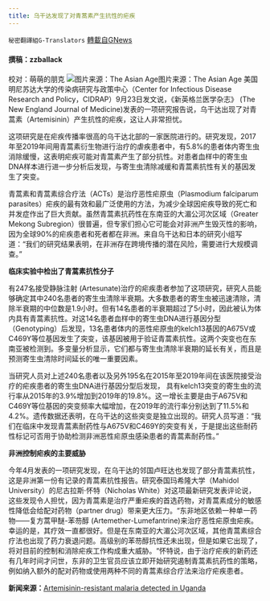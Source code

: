 ```yaml
---
title: 乌干达发现了对青蒿素产生抗性的疟疾
---
```

`秘密翻譯組G-Translators` [轉載自GNews](https://gnews.org/zh-hans/1555564/)

#### 撰稿：zzballack
校对：萌萌的朋克
![图片来源：The Asian Age](https://assets.gnews.org/wp-content/uploads/2021/09/2-87.jpg)图片来源：The Asian Age
美国明尼苏达大学的传染病研究与政策中心（Center for Infectious Disease Research and Policy，CIDRAP）9月23日发文说，《新英格兰医学杂志》 (The New England Journal of Medicine)发表的一项研究报告说，乌干达出现了对青蒿素（Artemisinin）产生抗性的疟疾，这让人非常担忧。

这项研究是在疟疾传播率很高的乌干达北部的一家医院进行的。研究发现，2017年至2019年间用青蒿素衍生物进行治疗的虐疾患者中，有5.8%的患者体内寄生虫消除缓慢，这表明疟疾可能对青蒿素产生了部分抗性。对患者血样中的寄生虫DNA样本进行进一步分析后发现，与寄生虫清除减缓和青蒿素抗性有关的基因发生了突变。

青蒿素和青蒿素综合疗法（ACTs）是治疗恶性疟原虫（Plasmodium falciparum parasites）疟疾的最有效和最广泛使用的方法，为减少全球因疟疾导致的死亡和并发症作出了巨大贡献。虽然青蒿素抗药性在东南亚的大湄公河次区域（Greater Mekong Subregion）很普遍，但专家们担心它可能会对非洲产生毁灭性的影响，因为全球90%的疟疾患者和死者都在非洲。来自乌干达和日本的研究小组写道：“我们的研究结果表明，在非洲存在跨境传播的潜在风险，需要进行大规模调查。”

**临床实验中检出了青蒿素抗性分子**

有247名接受静脉注射 (Artesunate)治疗的疟疾患者参加了这项研究，研究人员能够确定其中240名患者的寄生虫清除半衰期。大多数患者的寄生虫被迅速清除，清除半衰期的中位数是1.9小时。但有14名患者的半衰期超过了5小时，因此被认为体内具有青蒿素抗性。对这14名患者血样中的寄生虫DNA进行基因分型（Genotyping）后发现，13名患者体内的恶性疟原虫的kelch13基因的A675V或C469Y等位基因发生了突变，该基因被用于验证青蒿素抗性。这两个突变也在东南亚被检测到。多变量分析显示，它们都与寄生虫清除半衰期的延长有关，而且是预测寄生虫清除时间延长的唯一重要因素。

当研究人员对上述240名患者以及另外195名在2015年至2019年间在该医院接受治疗的疟疾患者的寄生虫DNA进行基因分型后发现， 具有kelch13突变的寄生虫的流行率从2015年的3.9%增加到2019年的19.8%。这一增长主要是由于A675V和C469Y等位基因的突变频率大幅增加，在2019年的流行率分别达到了11.5%和4.2%。遗传数据还表明，在乌干达的这些突变是独立出现的。研究人员写道：“我们在临床中发现青蒿素耐药性与A675V和C469Y的突变有关，于是提出这些耐药性标记可否用于协助检测非洲恶性疟原虫感染患者的青蒿素耐药性。”

**非洲控制疟疾的主要威胁**

今年4月发表的一项研究发现，在乌干达的邻国卢旺达也发现了部分青蒿素抗性，这是非洲第一份有记录的青蒿素抗性报告。研究泰国玛希隆大学（Mahidol University）的尼古拉斯·怀特（Nicholas White）对这项最新研究发表评论说，这些发现令人担忧，因为青蒿素是治疗严重疟疾的首选药物，对青蒿素成分的敏感性降低会给配对药物（partner drug）带来更大压力。“东非地区依赖一种单一药物——复方蒿甲醚-苯芴醇 (Artemether-Lumefantrine)来治疗恶性疟原虫疟疾。幸运的是，其疗效一直都很好。但是在东南亚的大湄公河次区域，其他青蒿素综合疗法也出现了药力衰退问题。高级别的苯芴醇抗性还未出现，但是如果它出现了，将对目前的控制和消除疟疾工作构成重大威胁。“怀特说，由于治疗疟疾的新药还有几年时间才问世，东非的卫生官员应该立即开始研究遏制青蒿素抗药性的策略，例如纳入额外的配对药物或使用两种不同的青蒿素综合疗法来治疗疟疾患者。

**新闻来源：**[Artemisinin-resistant malaria detected in Uganda](https://www.cidrap.umn.edu/news-perspective/2021/09/artemisinin-resistant-malaria-detected-uganda)
